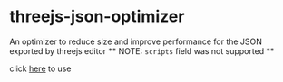 # threejs-json-optimizer

An optimizer to reduce size and improve performance for the JSON exported by threejs editor
** NOTE: `scripts` field was not supported **

click [here](https://troy351.github.io/threejs-json-optimizer/) to use
